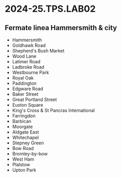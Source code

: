 # 2024-25.TPS.LAB02
## Fermate linea Hammersmith & city

- Hammersmith
- Goldhawk Road
- Shepherd's Bush Market
- Wood Lane
- Latimer Road
- Ladbroke Road
- Westbourne Park
- Royal Oak
- Paddington
- Edgware Road
- Baker Street
- Great Portland Street
- Euston Square
- King's Cross & St Pancras International
- Farringdon
- Barbican
- Moorgate
- Aldgate East
- Whitechapel
- Stepney Green
- Bow Road
- Bromley-by-bow
- West Ham
- Plalstow
- Upton Park